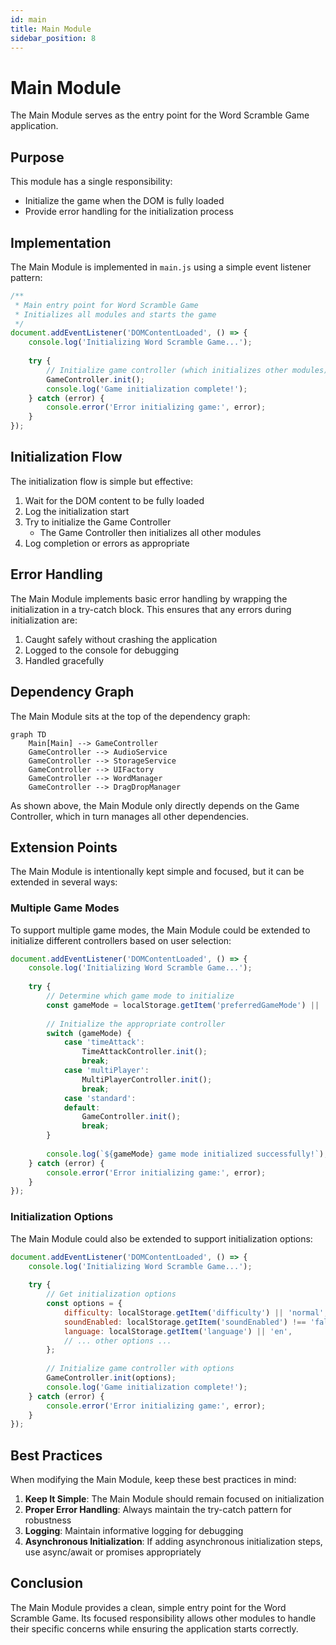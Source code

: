 ```yaml
---
id: main
title: Main Module
sidebar_position: 8
---
```


# Main Module

The Main Module serves as the entry point for the Word Scramble Game application.

## Purpose

This module has a single responsibility:
- Initialize the game when the DOM is fully loaded
- Provide error handling for the initialization process

## Implementation

The Main Module is implemented in `main.js` using a simple event listener pattern:

```javascript
/**
 * Main entry point for Word Scramble Game
 * Initializes all modules and starts the game
 */
document.addEventListener('DOMContentLoaded', () => {
    console.log('Initializing Word Scramble Game...');
    
    try {
        // Initialize game controller (which initializes other modules)
        GameController.init();
        console.log('Game initialization complete!');
    } catch (error) {
        console.error('Error initializing game:', error);
    }
});
```

## Initialization Flow

The initialization flow is simple but effective:

1. Wait for the DOM content to be fully loaded
2. Log the initialization start
3. Try to initialize the Game Controller
   - The Game Controller then initializes all other modules
4. Log completion or errors as appropriate

## Error Handling

The Main Module implements basic error handling by wrapping the initialization in a try-catch block. This ensures that any errors during initialization are:

1. Caught safely without crashing the application
2. Logged to the console for debugging
3. Handled gracefully

## Dependency Graph

The Main Module sits at the top of the dependency graph:

```mermaid
graph TD
    Main[Main] --> GameController
    GameController --> AudioService
    GameController --> StorageService
    GameController --> UIFactory
    GameController --> WordManager
    GameController --> DragDropManager
```

As shown above, the Main Module only directly depends on the Game Controller, which in turn manages all other dependencies.

## Extension Points

The Main Module is intentionally kept simple and focused, but it can be extended in several ways:

### Multiple Game Modes

To support multiple game modes, the Main Module could be extended to initialize different controllers based on user selection:

```javascript
document.addEventListener('DOMContentLoaded', () => {
    console.log('Initializing Word Scramble Game...');
    
    try {
        // Determine which game mode to initialize
        const gameMode = localStorage.getItem('preferredGameMode') || 'standard';
        
        // Initialize the appropriate controller
        switch (gameMode) {
            case 'timeAttack':
                TimeAttackController.init();
                break;
            case 'multiPlayer':
                MultiPlayerController.init();
                break;
            case 'standard':
            default:
                GameController.init();
                break;
        }
        
        console.log(`${gameMode} game mode initialized successfully!`);
    } catch (error) {
        console.error('Error initializing game:', error);
    }
});
```

### Initialization Options

The Main Module could also be extended to support initialization options:

```javascript
document.addEventListener('DOMContentLoaded', () => {
    console.log('Initializing Word Scramble Game...');
    
    try {
        // Get initialization options
        const options = {
            difficulty: localStorage.getItem('difficulty') || 'normal',
            soundEnabled: localStorage.getItem('soundEnabled') !== 'false',
            language: localStorage.getItem('language') || 'en',
            // ... other options ...
        };
        
        // Initialize game controller with options
        GameController.init(options);
        console.log('Game initialization complete!');
    } catch (error) {
        console.error('Error initializing game:', error);
    }
});
```

## Best Practices

When modifying the Main Module, keep these best practices in mind:

1. **Keep It Simple**: The Main Module should remain focused on initialization
2. **Proper Error Handling**: Always maintain the try-catch pattern for robustness
3. **Logging**: Maintain informative logging for debugging
4. **Asynchronous Initialization**: If adding asynchronous initialization steps, use async/await or promises appropriately

## Conclusion

The Main Module provides a clean, simple entry point for the Word Scramble Game. Its focused responsibility allows other modules to handle their specific concerns while ensuring the application starts correctly.